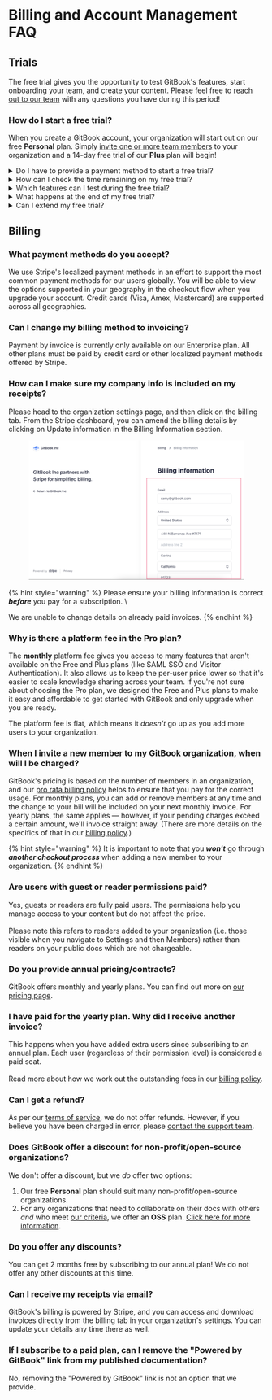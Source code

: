# Billing and Account Management FAQ

## Trials

The free trial gives you the opportunity to test GitBook's features, start onboarding your team, and create your content. Please feel free to [reach out to our team](../../help/support.md) with any questions you have during this period!

### How do I start a free trial?

When you create a GitBook account, your organization will start out on our free **Personal** plan. Simply [invite one or more team members](../member-management/) to your organization and a 14-day free trial of our **Plus** plan will begin!

<details>

<summary>Do I have to provide a payment method to start a free trial?</summary>

No! We do not ask for any payment information during your free trial. If you decide to upgrade after your trial, we will ask for a payment method at that point.

</details>

<details>

<summary>How can I check the time remaining on my free trial?</summary>

Click on the settings ![](../../.gitbook/assets/settings.png) icon, which is located at the bottom of the sidebar, then click on **\[organization name] settings**. This will take you to the general tab of that organization's settings page. From there, click on the **plans** tab. You will see a banner on the plans page that tells you how many days remain on your free trial.

</details>

<details>

<summary>Which features can I test during the free trial?</summary>

You can test all of the features of the **Plus** plan. Please take a look at [our pricing page](https://www.gitbook.com/pricing) to compare all of the features of our plans.

</details>

<details>

<summary>What happens at the end of my free trial?</summary>

After the trial, the Plus plan will be cancelled and the organization will be downgraded to our free Personal plan. This means that all Plus features will be disabled, as will any additional users that you have invited to the organization. An upgrade will be required if you would like to restore those additional features or users.

</details>

<details>

<summary>Can I extend my free trial?</summary>

If you have a **large organization** and you are interested in the **Pro** or **Enterprise** plan, we'd love to offer you some more time to onboard your team! 😊 Please get in touch via [sales@gitbook.com](mailto:sales@gitbook.com) and we'll go through some requirements.

</details>

## Billing

### What payment methods do you accept?

We use Stripe's localized payment methods in an effort to support the most common payment methods for our users globally. You will be able to view the options supported in your geography in the checkout flow when you upgrade your account. Credit cards (Visa, Amex, Mastercard) are supported across all geographies.

### Can I change my billing method to invoicing?

Payment by invoice is currently only available on our Enterprise plan. All other plans must be paid by credit card or other localized payment methods offered by Stripe.

### How can I make sure my company info is included on my receipts?

Please head to the organization settings page, and then click on the billing tab. From the Stripe dashboard, you can amend the billing details by clicking on Update information in the Billing Information section.

<figure><img src="../../.gitbook/assets/image (8).png" alt=""><figcaption></figcaption></figure>

{% hint style="warning" %}
Please ensure your billing information is correct _**before**_ you pay for a subscription. \


We are unable to change details on already paid invoices.
{% endhint %}

### Why is there a platform fee in the Pro plan?

The **monthly** platform fee gives you access to many features that aren't available on the Free and Plus plans (like SAML SSO and Visitor Authentication). It also allows us to keep the per-user price lower so that it's easier to scale knowledge sharing across your team. If you're not sure about choosing the Pro plan, we designed the Free and Plus plans to make it easy and affordable to get started with GitBook and only upgrade when you are ready.

The platform fee is flat, which means it _doesn't_ go up as you add more users to your organization.

### When I invite a new member to my GitBook organization, when will I be charged?

GitBook's pricing is based on the number of members in an organization, and our [pro rata billing policy](billing-policy.md) helps to ensure that you pay for the correct usage. For monthly plans, you can add or remove members at any time and the change to your bill will be included on your next monthly invoice. For yearly plans, the same applies — however, if your pending charges exceed a certain amount, we'll invoice straight away. (There are more details on the specifics of that in our [billing policy](billing-policy.md).)

{% hint style="warning" %}
It is important to note that you _**won't**_ go through _**another checkout process**_ when adding a new member to your organization.
{% endhint %}

### **Are users with guest or reader permissions paid?**

Yes, guests or readers are fully paid users. The permissions help you manage access to your content but do not affect the price. \
\
Please note this refers to readers added to your organization (i.e. those visible when you navigate to Settings and then Members) rather than readers on your public docs which are not chargeable.&#x20;

### **Do you provide annual pricing/contracts?**

GitBook offers monthly and yearly plans. You can find out more on [our pricing page](https://www.gitbook.com/pricing).

### I have paid for the yearly plan. Why did I receive another invoice?

This happens when you have added extra users since subscribing to an annual plan. Each user (regardless of their permission level) is considered a paid seat. \
\
Read more about how we work out the outstanding fees in our [billing policy](billing-policy.md).

### Can I get a refund?

As per our [terms of service](https://policies.gitbook.com/terms), we do not offer refunds. However, if you believe you have been charged in error, please [contact the support team](../../help/support.md).

### Does GitBook offer a discount for non-profit/open-source organizations?

We don't offer a discount, but we _do_ offer two options:

1. Our free **Personal** plan should suit many non-profit/open-source organizations.
2. For any organizations that need to collaborate on their docs with others _and_ who meet [our criteria](../plans/apply-for-the-non-profit-open-source-plan.md), we offer an **OSS** plan. [Click here for more information](../plans/apply-for-the-non-profit-open-source-plan.md).

### Do you offer any discounts?

You can get 2 months free by subscribing to our annual plan! We do not offer any other discounts at this time.

### Can I receive my receipts via email?

GitBook's billing is powered by Stripe, and you can access and download invoices directly from the billing tab in your organization's settings. You can update your details any time there as well.

### If I subscribe to a paid plan, can I remove the "Powered by GitBook" link from my published documentation?

No, removing the "Powered by GitBook" link is not an option that we provide.
